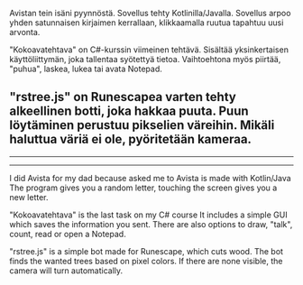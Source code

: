 Avistan tein isäni pyynnöstä.
Sovellus tehty Kotlinilla/Javalla.
Sovellus arpoo yhden satunnaisen kirjaimen kerrallaan, klikkaamalla ruutua tapahtuu uusi arvonta.

"Kokoavatehtava" on C#-kurssin viimeinen tehtävä.
Sisältää yksinkertaisen käyttöliittymän, joka tallentaa syötettyä tietoa.
Vaihtoehtona myös piirtää, "puhua", laskea, lukea tai avata Notepad.

"rstree.js" on Runescapea varten tehty alkeellinen botti, joka hakkaa puuta.
Puun löytäminen perustuu pikselien väreihin. Mikäli haluttua väriä ei ole, pyöritetään kameraa.
------
------
------
I did Avista for my dad because asked me to
Avista is made with Kotlin/Java
The program gives you a random letter, touching the screen gives you a new letter.

"Kokoavatehtava" is the last task on my C# course
It includes a simple GUI which saves the information you sent.
There are also options to draw, "talk", count, read or open a Notepad.

"rstree.js" is a simple bot made for Runescape, which cuts wood.
The bot finds the wanted trees based on pixel colors. If there are none visible, the camera will turn automatically.

